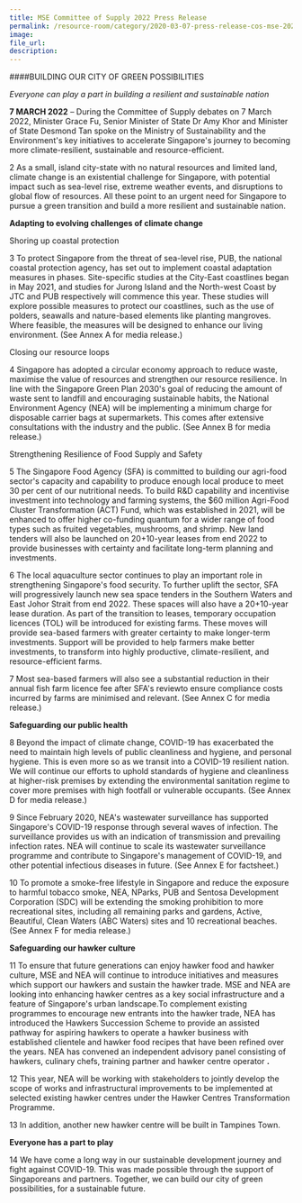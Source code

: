```yaml
---  
title: MSE Committee of Supply 2022 Press Release  
permalink: /resource-room/category/2020-03-07-press-release-cos-mse-2022/  
image:  
file_url:  
description:  
---  
```


####BUILDING OUR CITY OF GREEN POSSIBILITIES

_Everyone can play a part in building a resilient and sustainable nation_

**7 MARCH 2022** – During the Committee of Supply debates on 7 March 2022, Minister Grace Fu, Senior Minister of State Dr Amy Khor and Minister of State Desmond Tan spoke on the Ministry of Sustainability and the Environment&#39;s key initiatives to accelerate Singapore&#39;s journey to becoming more climate-resilient, sustainable and resource-efficient.

2  As a small, island city-state with no natural resources and limited land, climate change is an existential challenge for Singapore, with potential impact such as sea-level rise, extreme weather events, and disruptions to global flow of resources. All these point to an urgent need for Singapore to pursue a green transition and build a more resilient and sustainable nation.

**Adapting to evolving challenges of climate change**

Shoring up coastal protection

3  To protect Singapore from the threat of sea-level rise, PUB, the national coastal protection agency, has set out to implement coastal adaptation measures in phases. Site-specific studies at the City-East coastlines began in May 2021, and studies for Jurong Island and the North-west Coast by JTC and PUB respectively will commence this year. These studies will explore possible measures to protect our coastlines, such as the use of polders, seawalls and nature-based elements like planting mangroves. Where feasible, the measures will be designed to enhance our living environment. (See Annex A for media release.)

Closing our resource loops

4  Singapore has adopted a circular economy approach to reduce waste, maximise the value of resources and strengthen our resource resilience. In line with the Singapore Green Plan 2030&#39;s goal of reducing the amount of waste sent to landfill and encouraging sustainable habits, the National Environment Agency (NEA) will be implementing a minimum charge for disposable carrier bags at supermarkets. This comes after extensive consultations with the industry and the public. (See Annex B for media release.)

Strengthening Resilience of Food Supply and Safety

5  The Singapore Food Agency (SFA) is committed to building our agri-food sector&#39;s capacity and capability to produce enough local produce to meet 30 per cent of our nutritional needs. To build R&amp;D capability and incentivise investment into technology and farming systems, the $60 million Agri-Food Cluster Transformation (ACT) Fund, which was established in 2021, will be enhanced to offer higher co-funding quantum for a wider range of food types such as fruited vegetables, mushrooms, and shrimp. New land tenders will also be launched on 20+10-year leases from end 2022 to provide businesses with certainty and facilitate long-term planning and investments.

6  The local aquaculture sector continues to play an important role in strengthening Singapore&#39;s food security. To further uplift the sector, SFA will progressively launch new sea space tenders in the Southern Waters and East Johor Strait from end 2022. These spaces will also have a 20+10-year lease duration. As part of the transition to leases, temporary occupation licences (TOL) will be introduced for existing farms. These moves will provide sea-based farmers with greater certainty to make longer-term investments. Support will be provided to help farmers make better investments, to transform into highly productive, climate-resilient, and resource-efficient farms.

7  Most sea-based farmers will also see a substantial reduction in their annual fish farm licence fee after SFA&#39;s reviewto ensure compliance costs incurred by farms are minimised and relevant. (See Annex C for media release.)

**Safeguarding our public health**

8  Beyond the impact of climate change, COVID-19 has exacerbated the need to maintain high levels of public cleanliness and hygiene, and personal hygiene. This is even more so as we transit into a COVID-19 resilient nation. We will continue our efforts to uphold standards of hygiene and cleanliness at higher-risk premises by extending the environmental sanitation regime to cover more premises with high footfall or vulnerable occupants. (See Annex D for media release.)

9  Since February 2020, NEA&#39;s wastewater surveillance has supported Singapore&#39;s COVID-19 response through several waves of infection. The surveillance provides us with an indication of transmission and prevailing infection rates. NEA will continue to scale its wastewater surveillance programme and contribute to Singapore&#39;s management of COVID-19, and other potential infectious diseases in future. (See Annex E for factsheet.)

10  To promote a smoke-free lifestyle in Singapore and reduce the exposure to harmful tobacco smoke, NEA, NParks, PUB and Sentosa Development Corporation (SDC) will be extending the smoking prohibition to more recreational sites, including all remaining parks and gardens, Active, Beautiful, Clean Waters (ABC Waters) sites and 10 recreational beaches. (See Annex F for media release.)

**Safeguarding our hawker culture**

11  To ensure that future generations can enjoy hawker food and hawker culture, MSE and NEA will continue to introduce initiatives and measures which support our hawkers and sustain the hawker trade. MSE and NEA are looking into enhancing hawker centres as a key social infrastructure and a feature of Singapore&#39;s urban landscape.To complement existing programmes to encourage new entrants into the hawker trade, NEA has introduced the Hawkers Succession Scheme to provide an assisted pathway for aspiring hawkers to operate a hawker business with established clientele and hawker food recipes that have been refined over the years. NEA has convened an independent advisory panel consisting of hawkers, culinary chefs, training partner and hawker centre operator **.**

12  This year, NEA will be working with stakeholders to jointly develop the scope of works and infrastructural improvements to be implemented at selected existing hawker centres under the Hawker Centres Transformation Programme.

13  In addition, another new hawker centre will be built in Tampines Town.

**Everyone has a part to play**

14  We have come a long way in our sustainable development journey and fight against COVID-19. This was made possible through the support of Singaporeans and partners. Together, we can build our city of green possibilities, for a sustainable future.
